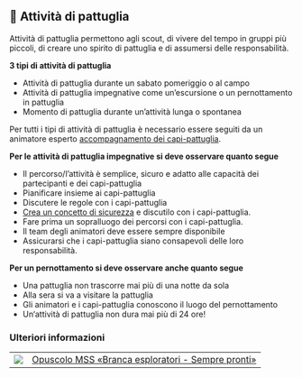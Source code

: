 🚩 Attività di pattuglia
------------------------
Attività di pattuglia permettono agli scout, di vivere del tempo in gruppi più piccoli, di creare uno spirito di pattuglia e di assumersi delle responsabilità.

**3 tipi di attività di pattuglia**

- Attività di pattuglia durante un sabato pomeriggio o al campo
- Attività di pattuglia impegnative come un’escursione o un pernottamento in pattuglia
- Momento di pattuglia durante un’attività lunga o spontanea

Per tutti i tipi di attività di pattuglia  è necessario essere seguiti da un animatore esperto [accompagnamento dei capi-pattuglia](/article/14).

**Per le attività di pattuglia impegnative si deve osservare quanto segue**

- Il percorso/l’attività è semplice, sicuro e adatto alle capacità dei partecipanti e dei capi-pattuglia
- Pianificare insieme ai capi-pattuglia
- Discutere le regole con i capi-pattuglia
- [Crea un concetto di sicurezza](/article/08) e discutilo con i capi-pattuglia.
- Fare prima un sopralluogo dei percorsi con i capi-pattuglia.
- Il team degli animatori deve essere sempre disponibile
- Assicurarsi che i capi-pattuglia siano consapevoli delle loro responsabilità.


**Per un pernottamento si deve osservare anche quanto segue**

- Una pattuglia non trascorre mai più di una notte da sola
- Alla sera si va a visitare la pattuglia
- Gli animatori e i capi-pattuglia conoscono il luogo del pernottamento
- Un‘attività di pattuglia non dura mai più di 24 ore!

### Ulteriori informazioni
| | |
|---|---|
| [![](images/piktos/6_Stufen.png)][1] | [Opuscolo MSS «Branca esploratori - Sempre pronti»][1] |

[1]: https://issuu.com/pbs-msds-mss/docs/2134.01.it_cudesch_pfadistufenbrosc